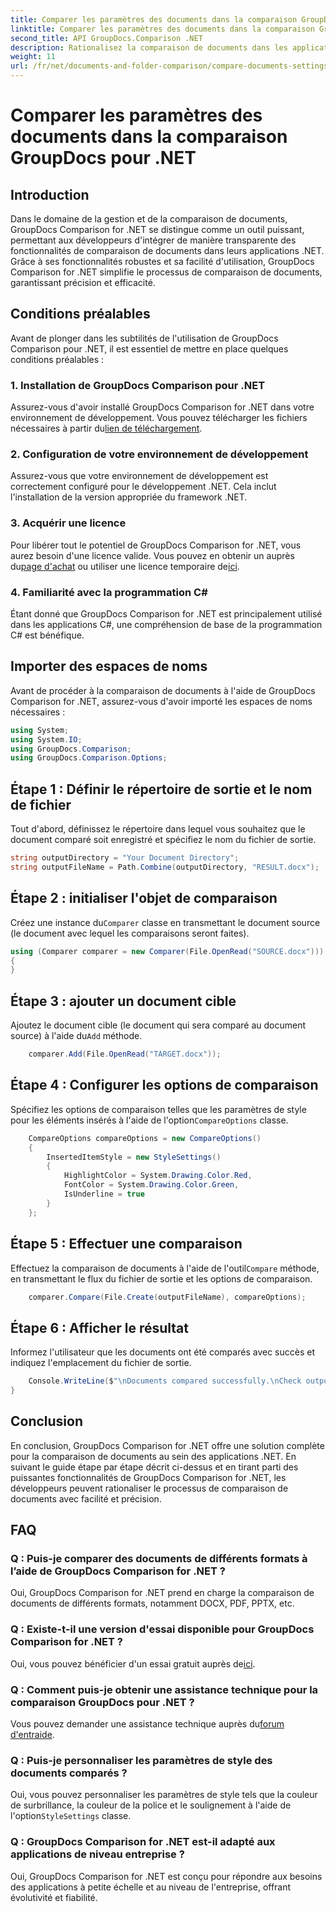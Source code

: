 ```yaml
---
title: Comparer les paramètres des documents dans la comparaison GroupDocs pour .NET
linktitle: Comparer les paramètres des documents dans la comparaison GroupDocs pour .NET
second_title: API GroupDocs.Comparison .NET
description: Rationalisez la comparaison de documents dans les applications .NET avec GroupDocs Comparison. Comparez les documents sans effort grâce à des fonctionnalités avancées.
weight: 11
url: /fr/net/documents-and-folder-comparison/compare-documents-settings-dotnet/
---
```


# Comparer les paramètres des documents dans la comparaison GroupDocs pour .NET

## Introduction
Dans le domaine de la gestion et de la comparaison de documents, GroupDocs Comparison for .NET se distingue comme un outil puissant, permettant aux développeurs d'intégrer de manière transparente des fonctionnalités de comparaison de documents dans leurs applications .NET. Grâce à ses fonctionnalités robustes et sa facilité d'utilisation, GroupDocs Comparison for .NET simplifie le processus de comparaison de documents, garantissant précision et efficacité.
## Conditions préalables
Avant de plonger dans les subtilités de l'utilisation de GroupDocs Comparison pour .NET, il est essentiel de mettre en place quelques conditions préalables :
### 1. Installation de GroupDocs Comparison pour .NET
 Assurez-vous d'avoir installé GroupDocs Comparison for .NET dans votre environnement de développement. Vous pouvez télécharger les fichiers nécessaires à partir du[lien de téléchargement](https://releases.groupdocs.com/comparison/net/).
### 2. Configuration de votre environnement de développement
Assurez-vous que votre environnement de développement est correctement configuré pour le développement .NET. Cela inclut l'installation de la version appropriée du framework .NET.
### 3. Acquérir une licence
Pour libérer tout le potentiel de GroupDocs Comparison for .NET, vous aurez besoin d'une licence valide. Vous pouvez en obtenir un auprès du[page d'achat](https://purchase.groupdocs.com/buy) ou utiliser une licence temporaire de[ici](https://purchase.groupdocs.com/temporary-license/).
### 4. Familiarité avec la programmation C#
Étant donné que GroupDocs Comparison for .NET est principalement utilisé dans les applications C#, une compréhension de base de la programmation C# est bénéfique.

## Importer des espaces de noms
Avant de procéder à la comparaison de documents à l'aide de GroupDocs Comparison for .NET, assurez-vous d'avoir importé les espaces de noms nécessaires :
```csharp
using System;
using System.IO;
using GroupDocs.Comparison;
using GroupDocs.Comparison.Options;
```
## Étape 1 : Définir le répertoire de sortie et le nom de fichier
Tout d'abord, définissez le répertoire dans lequel vous souhaitez que le document comparé soit enregistré et spécifiez le nom du fichier de sortie.
```csharp
string outputDirectory = "Your Document Directory";
string outputFileName = Path.Combine(outputDirectory, "RESULT.docx");
```
## Étape 2 : initialiser l'objet de comparaison
 Créez une instance du`Comparer` classe en transmettant le document source (le document avec lequel les comparaisons seront faites).
```csharp
using (Comparer comparer = new Comparer(File.OpenRead("SOURCE.docx")))
{
}
```
## Étape 3 : ajouter un document cible
 Ajoutez le document cible (le document qui sera comparé au document source) à l'aide du`Add` méthode.
```csharp
    comparer.Add(File.OpenRead("TARGET.docx"));
```
## Étape 4 : Configurer les options de comparaison
 Spécifiez les options de comparaison telles que les paramètres de style pour les éléments insérés à l'aide de l'option`CompareOptions` classe.
```csharp
    CompareOptions compareOptions = new CompareOptions()
    {
        InsertedItemStyle = new StyleSettings()
        {
            HighlightColor = System.Drawing.Color.Red,
            FontColor = System.Drawing.Color.Green,
            IsUnderline = true
        }
    };
```
## Étape 5 : Effectuer une comparaison
 Effectuez la comparaison de documents à l'aide de l'outil`Compare` méthode, en transmettant le flux du fichier de sortie et les options de comparaison.
```csharp
    comparer.Compare(File.Create(outputFileName), compareOptions);
```
## Étape 6 : Afficher le résultat
Informez l'utilisateur que les documents ont été comparés avec succès et indiquez l'emplacement du fichier de sortie.
```csharp
    Console.WriteLine($"\nDocuments compared successfully.\nCheck output in {Directory.GetCurrentDirectory()}.");
}
```

## Conclusion
En conclusion, GroupDocs Comparison for .NET offre une solution complète pour la comparaison de documents au sein des applications .NET. En suivant le guide étape par étape décrit ci-dessus et en tirant parti des puissantes fonctionnalités de GroupDocs Comparison for .NET, les développeurs peuvent rationaliser le processus de comparaison de documents avec facilité et précision.
## FAQ
### Q : Puis-je comparer des documents de différents formats à l’aide de GroupDocs Comparison for .NET ?
Oui, GroupDocs Comparison for .NET prend en charge la comparaison de documents de différents formats, notamment DOCX, PDF, PPTX, etc.
### Q : Existe-t-il une version d'essai disponible pour GroupDocs Comparison for .NET ?
 Oui, vous pouvez bénéficier d'un essai gratuit auprès de[ici](https://releases.groupdocs.com/).
### Q : Comment puis-je obtenir une assistance technique pour la comparaison GroupDocs pour .NET ?
 Vous pouvez demander une assistance technique auprès du[forum d'entraide](https://forum.groupdocs.com/c/comparison/12).
### Q : Puis-je personnaliser les paramètres de style des documents comparés ?
 Oui, vous pouvez personnaliser les paramètres de style tels que la couleur de surbrillance, la couleur de la police et le soulignement à l'aide de l'option`StyleSettings` classe.
### Q : GroupDocs Comparison for .NET est-il adapté aux applications de niveau entreprise ?
Oui, GroupDocs Comparison for .NET est conçu pour répondre aux besoins des applications à petite échelle et au niveau de l'entreprise, offrant évolutivité et fiabilité.